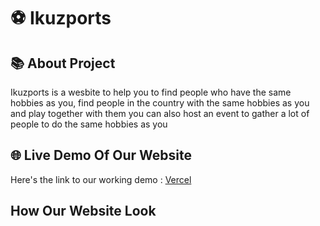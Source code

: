 # ⚽ Ikuzports

## 📚 About Project
Ikuzports is a wesbite to help you to find people who have the same hobbies as you, find people in the country with the same hobbies as you and play together with them you can also host an event to gather a lot of people to do the same hobbies as you

## 🌐 Live Demo Of Our Website
Here's the link to our working demo : [Vercel](https://fe-ikuzports-capstone-project-1.vercel.app/)

## How Our Website Look
